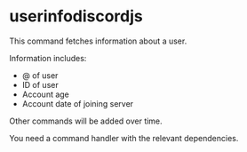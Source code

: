 # userinfodiscordjs

This command fetches information about a user. 

Information includes: 
- @ of user
- ID of user
- Account age
- Account date of joining server

Other commands will be added over time.

You need a command handler with the relevant dependencies.
